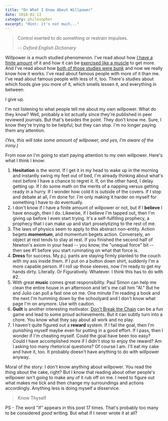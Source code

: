 ```yaml
---
title: "On What I Know About Willpower"
date: 2018-02-13
category: philosopher
excerpt: "Hint: it's not much..."
---
```


> Control exerted to do something or restrain impulses.
>
> <span>-- <cite>Oxford English Dictionary</cite></span>

Willpower is a much studied phenomenon. I've read about how [I have a finite amount][finite] of it and how it can be [exercised like a muscle][exercise] to get more. And I've read about how [both of those studies were bunk][bunk] and now we really know how it works. I've read about famous people with more of it than me. I've read about famous people with less of it, too. There's studies about which foods give you more of it, which smells lessen it, and everything in between.

I give up.

I'm not listening to what people tell me about my own willpower. What do they know? Well, probably a lot actually since they're published in peer reviewed journals. But that's besides the point. They don't know me. Sure, I know they're trying to be helpful, but they can stop. I'm no longer paying them any attention.

_(Yes, this will take some amount of willpower, and yes, I'm aware of the irony.)_

From now on I'm going to start paying attention to my own willpower. Here's what I think I know:

1. **Hesitation** is the worst. If I get it in my head to wake up in the morning and instantly swing my feet out of bed, I'm already thinking about what's next before I have a chance to regret it. If, on the other hand, I delay getting up. If I do some math on the merits of a napping versus getting ready in a hurry. If I wonder how cold it is outside of the covers. If I stop and debate at all, I'm done for. I'm only making it harder on myself for something I have to do eventually.
2. I don't know if I have a finite amount of willpower or not, but if I **believe** I have enough, then I do. Likewise, if I believe I'm tapped out, then I'm giving up before I even start trying. It's a self-fulfilling prophecy, a prophecy that I can make up and start proselytizing to the rest of me.
3. The laws of physics seem to apply to this abstract non-entity. Action begets **momentum**, and momentum begets action. Conversely, an object at rest tends to stay at rest. If you finished the second half of Newton's axiom in your head -- you know, the "unequal force" bit -- then see #1 before you start ruminating on what that force is.
4. **Dress** for success. My p.j. pants are staying firmly planted to the couch with my ass inside them. If I put on a button down shirt, suddenly I'm a more capable person. If I roll up those sleeves, now I'm ready to get my hands dirty. Literally. Or Figuratively. Whatever. I think this has to do with #2.
5. With great **music** comes great responsibility. Paul Simon can help me clean the entire house in an afternoon and let's me call him "Al." But he and Julio can pull a fast one on me. One minute I'm reading a book and the next I'm humming down by the schoolyard and I don't know what page I'm on anymore. Use with caution.
6. **Guilt** is another interesting motivator. [Don't Break the Chain][chain] can be a fun game and lead to some proud achievements. But it can subtly turn into a chore. You know what they say about all work and no play.
7. I haven't quite figured out a **reward** system. If I fail the goal, then I'm punishing myself maybe even for putting in a good effort. If I pass, then I wonder if I'm cheating myself. Could the goal have been too easy? Could I have accomplished more if I didn't stop to enjoy the reward? Am I asking too many rhetorical questions? Of course I am. I'll eat my cake and have it, too. It probably doesn't have anything to do with willpower anyway.

Moral of the story: I don't know anything about willpower. You read the thing about the cake, right? But I know that reading about other people's willpower isn't going to make any of it rub off on me. I need to figure out what makes me tick and then change my surroundings and actions accordingly. Anything less is doing myself a disservice.

> Know Thyself



PS - The word "if" appears in this post 17 times. That's probably too many to be considered _good_ writing. But what if I never wrote it at all?



[finite]: https://en.wikipedia.org/wiki/Ego_depletion
[exercise]: https://www.npr.org/2011/09/18/140516974/resistance-training-for-your-willpower-muscles
[bunk]: https://digest.bps.org.uk/2015/06/24/new-research-challenges-the-idea-that-willpower-is-a-limited-resource/
[chain]: https://www.writersstore.com/dont-break-the-chain-jerry-seinfeld/
